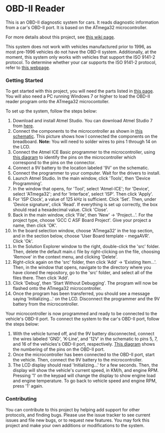 # OBD-II Reader
This is an OBD-II diagnostic system for cars. It reads diagnostic information from a car's OBD-II port. It is based on the ATmega32 microcontroller.

For more details about this project, see [this wiki page](https://github.com/arashn/obdii-reader/wiki).

This system does not work with vehicles manufactured prior to 1996, as most pre-1996 vehicles do not have the OBD-II system. Additionally, at the moment, this system only works with vehicles that support the ISO 9141-2 protocol. To determine whether your car supports the ISO 9141-2 protocol, refer to [this webpage](http://www.obdii.com/connector.html).

### Getting Started
To get started with this project, you will need the parts listed in [this page](https://github.com/arashn/obdii-reader/wiki/Required-Parts). You will also need a PC running Windows 7 or higher to load the OBD-II reader program onto the ATmega32 microcontoller.

To set up the system, follow the steps below:

1. Download and install Atmel Studio. You can download Atmel Studio 7 from [here](http://www.atmel.com/tools/ATMELSTUDIO.aspx).
2. Connect the components to the microcontroller as shown in [this schematic](https://github.com/arashn/obdii-reader/blob/master/diagrams/schematic.png). This picture shows how I connected the components on the breadboard. **Note:** You will need to solder wires to pins 1 through 14 on the LCD.
3. Connect the Atmel ICE Basic programmer to the microcontroller, using [this diagram](https://github.com/arashn/obdii-reader/blob/master/diagrams/programmer_connector.png) to identify the pins on the microcontroller which correspond to the pins on the connector.
4. Connect a 9V battery to the location labeled '9V' on the schematic.
5. Connect the programmer to your computer. Wait for the drivers to install.
6. Launch Atmel Studio. In the main window, click 'Tools', then 'Device Programming'.
7. In the window that opens, for 'Tool', select 'Atmel-ICE'; for 'Device', select 'ATmega32'; and for 'Interface', select 'ISP'. Then click 'Apply'.
8. For 'ISP Clock', a value of 125 kHz is sufficient. Click 'Set'. Then, under 'Device signature', click 'Read'. If everything is set up correctly, the box should read a hexadecimal value. Click 'Close'.
9. Back in the main window, click 'File', then 'New' -> 'Project...'. For the project type, choose 'GCC C ASF Board Project'. Give your project a name, then click 'OK'.
10. In the board selection window, choose 'ATmega32' in the top section, and in the section below, choose 'User Board template - megaAVR'. Click 'Ok'.
11. In the Solution Explorer window to the right, double-click the 'src' folder. Then, delete the default main.c file by right-clicking on the file, choosing 'Remove' in the context menu, and clicking 'Delete'.
12. Right-click again on the 'src' folder, then click 'Add' -> 'Existing Item...'. Then, in the window that opens, navigate to the directory where you have cloned the repository, go to the 'src' folder, and select all of the files there. Then click 'Add'.
13. Click 'Debug', then 'Start Without Debugging'. The program will now be flashed onto the ATmega32 microcontroller.
14. Once the program has been transferred, you should see a message saying 'Initializing...' on the LCD. Disconnect the programmer and the 9V battery from the microcontroller.

Your microcontroller is now programmed and ready to be connected to the vehicle's OBD-II port. To connect the system to the car's OBD-II port, follow the steps below:

1. With the vehicle turned off, and the 9V battery disconnected, connect the wires labeled 'GND', 'K-Line', and '12V' in the schematic to pins 5, 7, and 16 of the vehicles's OBD-II port, respectively. [This diagram](https://github.com/arashn/obdii-reader/blob/master/diagrams/OBDII_connector.png) shows the numbering of the pins on the OBD-II port.
2. Once the microcontroller has been connected to the OBD-II port, start the vehicle. Then, connect the 9V battery to the microcontroller.
3. The LCD display should read 'Initializing...' for a few seconds. Then, the display will show the vehicle's current speed, in KM/h, and engine RPM. Pressing '1' on the keypad will change the display to show engine load and engine temperature. To go back to vehicle speed and engine RPM, press '1' again.

### Contributing
You can contribute to this project by helping add support for other protocols, and finding bugs. Please use the issue tracker to see current issues and file new bugs, or to request new features. You may fork this project and make your own additions or modifications to the system.
